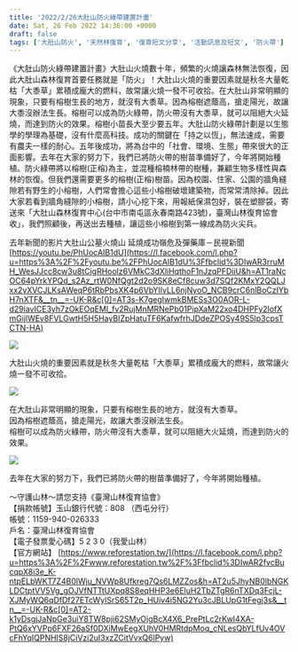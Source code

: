 ```yaml
---
title: '2022/2/26大肚山防火綠帶建置計畫'
date: Sat, 26 Feb 2022 14:36:00 +0000
draft: false
tags: ['大肚山防火', '天然林復育', '復育短文分享', '活動訊息及短文', '防火帶']
---
```


《大肚山防火綠帶建置計畫》大肚山火燒數十年，頻繁的火燒讓森林無法恢復，因此大肚山森林復育首要任務就是「防火」！大肚山火燒的重要因素就是秋冬大量乾枯「大黍草」累積成龐大的燃料，故常讓火燒一發不可收拾。在大肚山非常明顯的現象，只要有榕樹生長的地方，就沒有大黍草。因為榕樹遮蔭高，搶走陽光，故讓大黍沒辦法生長。榕樹可以成為防火綠帶，防火帶沒有大黍草，就可以阻絕大火延燒，而達到防火的效果。榕樹小苗長大至少要五年。大肚山防火綠帶計劃是以生態學的學理為基礎，沒有什麼高科技。成功的關鍵在「持之以恆」，無法速成，需要有農夫一樣的耐心。五年後成功，將為台中的「社會、環境、生態」帶來很大的正面影響。去年在大家的努力下，我們已將防火帶的樹苗準備好了，今年將開始種植。防火綠帶將以榕樹(正榕)為主，並混種榕楠林帶的樹種，兼顧生物多樣性與森林的恢復。但我們還需要更多的榕樹(正榕)樹苗。因為校園、住家、公園的牆角縫隙若有野生的小榕樹，人們常會擔心這些小榕樹破壞建築物，而常常清除掉。因此大家若看到牆角縫隙的小榕樹，請小心挖下來，用報紙保濕包好，裝在塑膠袋，寄送來「大肚山森林復育中心(台中市南屯區永春南路423號)，臺灣山林復育協會收」，我們照顧後，再送出去種植，讓這些小榕樹到第一線成為防火尖兵。  
  
去年新聞的影片大肚山公墓火燒山 延燒成功嶺危及彈藥庫－民視新聞[https://youtu.be/PhUocAIB1dU](https://l.facebook.com/l.php?u=https%3A%2F%2Fyoutu.be%2FPhUocAIB1dU%3Ffbclid%3DIwAR3rruMH_WesJJcc8cw3u8tCigRHoolz6VMkC3dXliHqthoF1nJzqPFDiiU&h=AT1raNcOC64pYrkYPQd_s2Az_rtW0NfQgt2d2o9SK8eCf8cuw3d7SQf2KMxY2QQLJxx2vXVCJLKsAWeqP6tRbPbsXK4p6VbYIIvLL6njNyoO_NCB9crC6nlBoCzIYbH7nXTF&__tn__=-UK-R&c[0]=AT3s-K7gegIwmkBMESs3O0AOR-L-d29iavICE3yh7zOkEOqEMI_fv2RujMnMRNePb01PipXaM22xo4DHPFy2lofXmGijlWEv8FVLGwtH5H5HayBIZpHatuTF6KafwfrhJDdeZPOSy49S5lp3cpsTCTN-HA)

![](https://www.reforestation.tw/wp-content/uploads/2022/03/274721383_5283055098380754_2816776381062763004_n.jpg)

大肚山火燒的重要因素就是秋冬大量乾枯「大黍草」累積成龐大的燃料，故常讓火燒一發不可收拾。

![](https://www.reforestation.tw/wp-content/uploads/2022/03/274518811_5283055291714068_6466593443254194666_n.jpg)

在大肚山非常明顯的現象，只要有榕樹生長的地方，就沒有大黍草。  
因為榕樹遮蔭高，搶走陽光，故讓大黍沒辦法生長。  
榕樹可以成為防火綠帶，防火帶沒有大黍草，就可以阻絕大火延燒，而達到防火的效果。

![](https://www.reforestation.tw/wp-content/uploads/2022/03/274302080_5283055115047419_924051701352292980_n.jpg)

去年在大家的努力下，我們已將防火帶的樹苗準備好了，今年將開始種植。

～守護山林～請您支持《臺灣山林復育協會》  
【捐款帳號】玉山銀行代號：808 （西屯分行）  
帳號：1159-940-026333  
戶名：臺灣山林復育協會  
【電子發票愛心碼】5 2 3 0（我愛山林）  
【官方網站】 [https://www.reforestation.tw/](https://l.facebook.com/l.php?u=https%3A%2F%2Fwww.reforestation.tw%2F%3Ffbclid%3DIwAR2fvcBucqpX8i3e_K-ntpELbWKT7Z4B0lWju_NVWp8Ufkreg7Qs6LMZZos&h=AT2u5JhyNB0lbNGKLDCtptVV5Vg_gOJVfNTTtUXpq8S8eqHHP3e6EluH2TbZTgR6nTXDq3FcjL-XJMyWQ6qDfDf27ETcWylSrS65T2p_HUiv4i5NG2Yu3cJBLUpG1tFegj3s&__tn__=-UK-R&c[0]=AT2-k1yDsgjJaNpGe3uiY8TW8pji62SMyOjgBcX4X6_PrePtLc2rKwI4XA-PtQ6xYVPp6FXF26aSf0DXiMwEegXUhV0HMRtdpMoq_cNLesQbYLfUv4OVcFhYqIQPNHlS8jCiVzi2uI3xzZCitVvxQ6lPyw)